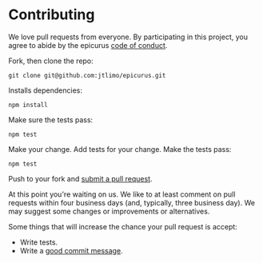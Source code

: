 # Contributing

We love pull requests from everyone. By participating in this project, you
agree to abide by the epicurus [code of conduct].

[code of conduct]: https://github.com/jtlimo/epicurus/blob/master/CODE_OF_CONDUCT.md

Fork, then clone the repo:

    git clone git@github.com:jtlimo/epicurus.git

Installs dependencies:

    npm install

Make sure the tests pass:

    npm test

Make your change. Add tests for your change. Make the tests pass:

    npm test

Push to your fork and [submit a pull request][pr].

[pr]: https://github.com/jtlimo/epicurus/compare/

At this point you're waiting on us. We like to at least comment on pull requests
within four business days (and, typically, three business day). We may suggest
some changes or improvements or alternatives.

Some things that will increase the chance your pull request is accept:

* Write tests.
* Write a [good commit message][commit].

[commit]: https://github.com/commitizen/cz-cli
